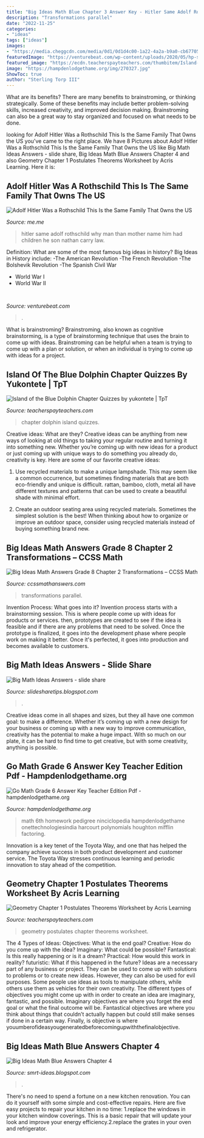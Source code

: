 ```yaml
---
title: "Big Ideas Math Blue Chapter 3 Answer Key - Hitler Same Adolf Rothschild Why Man Than Mother Name Him Had Children He Son Nathan Carry Law"
description: "Transformations parallel"
date: "2022-11-25"
categories:
- "ideas"
tags: ["ideas"]
images:
- "https://media.cheggcdn.com/media/0d1/0d1d4c00-1a22-4a2a-b9a0-cb677054ee1b/image.png"
featuredImage: "https://venturebeat.com/wp-content/uploads/2020/05/hp-srping.jpg"
featured_image: "https://ecdn.teacherspayteachers.com/thumbitem/Island-Of-The-Blue-Dolphin-Chapter-Quizzes-1500873717/original-3298-4.jpg"
image: "https://hampdenlodgethame.org/img/270327.jpg"
ShowToc: true
author: "Sterling Torp III"
---
```



What are its benefits?
There are many benefits to brainstroming, or thinking strategically. Some of these benefits may include better problem-solving skills, increased creativity, and improved decision making. Brainstroming can also be a great way to stay organized and focused on what needs to be done.

	

		
looking for Adolf Hitler Was a Rothschild This Is the Same Family That 0wns the US you've came to the right place. We have 8 Pictures about Adolf Hitler Was a Rothschild This Is the Same Family That 0wns the US like Big Math Ideas Answers - slide share, Big Ideas Math Blue Answers Chapter 4 and also Geometry Chapter 1 Postulates Theorems Worksheet by Acris Learning. Here it is:
		
    
## Adolf Hitler Was A Rothschild This Is The Same Family That 0wns The US

<img loading=lazy src="https://pics.me.me/thumb_adolf-hitler-was-a-rothschild-this-is-the-same-family-7752664.png" onerror="this.onerror=null;this.src='https://tse3.mm.bing.net/th?id=OIP.0lB5UZMHfrdwgiYl2IPG9AAAAA&amp;pid=15.1';" alt="Adolf Hitler Was a Rothschild This Is the Same Family That 0wns the US">

_Source: me.me_

>hitler same adolf rothschild why man than mother name him had children he son nathan carry law. 

	

Definition: What are some of the most famous big ideas in history?
Big Ideas in History include: 
-The American Revolution 
-The French Revolution 
-The Bolshevik Revolution 
-The Spanish Civil War 
- World War I 
- World War II

    
## 

<img loading=lazy src="https://venturebeat.com/wp-content/uploads/2020/05/hp-srping.jpg" onerror="this.onerror=null;this.src='https://tse1.mm.bing.net/th?id=OIP.qUUhiSxdv1PtsJHjvuuKjgHaF7&amp;pid=15.1';" alt="">

_Source: venturebeat.com_

>. 

	

What is brainstroming?
Brainstroming, also known as cognitive brainstorming, is a type of brainstorming technique that uses the brain to come up with ideas. Brainstroming can be helpful when a team is trying to come up with a plan or solution, or when an individual is trying to come up with ideas for a project.

    
## Island Of The Blue Dolphin Chapter Quizzes By Yukontete | TpT

<img loading=lazy src="https://ecdn.teacherspayteachers.com/thumbitem/Island-Of-The-Blue-Dolphin-Chapter-Quizzes-1500873717/original-3298-4.jpg" onerror="this.onerror=null;this.src='https://tse3.mm.bing.net/th?id=OIP.U_WJtzYIbKRnpyixLfSzuQAAAA&amp;pid=15.1';" alt="Island of the Blue Dolphin Chapter Quizzes by yukontete | TpT">

_Source: teacherspayteachers.com_

>chapter dolphin island quizzes. 

	

Creative ideas: What are they?
Creative ideas can be anything from new ways of looking at old things to taking your regular routine and turning it into something new. Whether you’re coming up with new ideas for a product or just coming up with unique ways to do something you already do, creativity is key. Here are some of our favorite creative ideas: 
1. Use recycled materials to make a unique lampshade. This may seem like a common occurrence, but sometimes finding materials that are both eco-friendly and unique is difficult. rattan, bamboo, cloth, metal all have different textures and patterns that can be used to create a beautiful shade with minimal effort. 

2. Create an outdoor seating area using recycled materials. Sometimes the simplest solution is the best! When thinking about how to organize or improve an outdoor space, consider using recycled materials instead of buying something brand new.

    
## Big Ideas Math Answers Grade 8 Chapter 2 Transformations – CCSS Math

<img loading=lazy src="https://ccssmathanswers.com/wp-content/uploads/2021/01/Big-Ideas-Math-Answers-Grade-8-Chapter-2-Transformations-24.png" onerror="this.onerror=null;this.src='https://tse1.mm.bing.net/th?id=OIP.KjyIiPfDffoudaHUiQeGIQAAAA&amp;pid=15.1';" alt="Big Ideas Math Answers Grade 8 Chapter 2 Transformations – CCSS Math">

_Source: ccssmathanswers.com_

>transformations parallel. 

	

Invention Process: What goes into it?
Invention process starts with a brainstorming session. This is where people come up with ideas for products or services. then, prototypes are created to see if the idea is feasible and if there are any problems that need to be solved. Once the prototype is finalized, it goes into the development phase where people work on making it better. Once it's perfected, it goes into production and becomes available to customers.

    
## Big Math Ideas Answers - Slide Share

<img loading=lazy src="https://lh6.googleusercontent.com/proxy/tsGp39YEp4XVV8VlHvtgcdaBckbsJ2wCsrzuEbBRSoLcf9zVsQ0tiObBzBhRV2PWagqyctyUxKcozYTSQW_3rY9a--l1BUsdfPnD7eu70saIcLOyo9NlkKpAoi1-Ny3m33jyjAPjLYwX5G0cPF6WFxpIJztSyS9egnPSUp96ZeNfJL1q8PATSyUZvnEmxnHva0Ym-_FAuQFWZlSE=s0-d" onerror="this.onerror=null;this.src='https://tse3.mm.bing.net/th?id=OIP.xaqCieI6Qd6by3NMDe6TMwHaJl&amp;pid=15.1';" alt="Big Math Ideas Answers - slide share">

_Source: slidesharetips.blogspot.com_

>. 

	

Creative ideas come in all shapes and sizes, but they all have one common goal: to make a difference. Whether it’s coming up with a new design for your business or coming up with a new way to improve communication, creativity has the potential to make a huge impact. With so much on our plate, it can be hard to find time to get creative, but with some creativity, anything is possible.

    
## Go Math Grade 6 Answer Key Teacher Edition Pdf - Hampdenlodgethame.org

<img loading=lazy src="https://hampdenlodgethame.org/img/270327.jpg" onerror="this.onerror=null;this.src='https://tse3.mm.bing.net/th?id=OIP.-Wt1bdy1vcNcJfKl0edeKgHaEK&amp;pid=15.1';" alt="Go Math Grade 6 Answer Key Teacher Edition Pdf - hampdenlodgethame.org">

_Source: hampdenlodgethame.org_

>math 6th homework pedigree ninciclopedia hampdenlodgethame onettechnologiesindia harcourt polynomials houghton mifflin factoring. 

	

Innovation is a key tenet of the Toyota Way, and one that has helped the company achieve success in both product development and customer service. The Toyota Way stresses continuous learning and periodic innovation to stay ahead of the competition.

    
## Geometry Chapter 1 Postulates Theorems Worksheet By Acris Learning

<img loading=lazy src="https://ecdn.teacherspayteachers.com/thumbitem/Geometry-Chapter-1-Postulates-Theorems-Worksheet-1364379561/original-381739-1.jpg" onerror="this.onerror=null;this.src='https://tse3.mm.bing.net/th?id=OIP.8cSp63aUC-KX_coNKlaIOQAAAA&amp;pid=15.1';" alt="Geometry Chapter 1 Postulates Theorems Worksheet by Acris Learning">

_Source: teacherspayteachers.com_

>geometry postulates chapter theorems worksheet. 

	

The 4 Types of Ideas: Objectives: What is the end goal? Creative: How do you come up with the idea? Imaginary: What could be possible? Fantastical: Is this really happening or is it a dream? Practical: How would this work in reality? futuristic: What if this happened in the future?
Ideas are a necessary part of any business or project. They can be used to come up with solutions to problems or to create new ideas. However, they can also be used for evil purposes. Some people use ideas as tools to manipulate others, while others use them as vehicles for their own creativity. 
The different types of objectives you might come up with in order to create an idea are imaginary, fantastic, and possible. Imaginary objectives are where you forget the end goal or what the final outcome will be. Fantastical objectives are where you think about things that couldn’t actually happen but could still make senses if done in a certain way. Finally, is objective is where youumberofideasyougeneratedbeforecomingupwiththefinalobjective.

    
## Big Ideas Math Blue Answers Chapter 4

<img loading=lazy src="https://media.cheggcdn.com/media/0d1/0d1d4c00-1a22-4a2a-b9a0-cb677054ee1b/image.png" onerror="this.onerror=null;this.src='https://tse2.mm.bing.net/th?id=OIP.epdY2eT6nNIhH55MZPaZIQHaJ4&amp;pid=15.1';" alt="Big Ideas Math Blue Answers Chapter 4">

_Source: smrt-ideas.blogspot.com_

>. 

	

There's no need to spend a fortune on a new kitchen renovation. You can do it yourself with some simple and cost-effective repairs. Here are five easy projects to repair your kitchen in no time: 1.replace the windows in your kitchen window coverings. This is a basic repair that will update your look and improve your energy efficiency.2.replace the grates in your oven and refrigerator.

